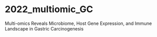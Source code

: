 # 2022_multiomic_GC
Multi-omics Reveals Microbiome, Host Gene Expression, and Immune Landscape in Gastric Carcinogenesis
